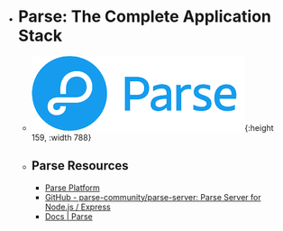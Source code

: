 - # Parse: The Complete Application Stack
	- ![parse.png](../assets/parse_1687622474413_0.png){:height 159, :width 788}
	- ## Parse Resources
		- [Parse Platform](https://parseplatform.org/)
		- [GitHub - parse-community/parse-server: Parse Server for Node.js / Express](https://github.com/parse-community/parse-server)
		- [Docs | Parse](https://docs.parseplatform.org/)